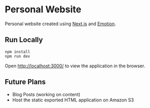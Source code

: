 # Personal Website

Personal website created using [Next.js](https://nextjs.org/) and [Emotion](https://emotion.sh).

## Run Locally

```
npm install
npm run dev
```

Open [http://localhost:3000/](http://localhost:3000/) to view the application in the browser.

## Future Plans

* Blog Posts (working on content)
* Host the static exported HTML application on Amazon S3